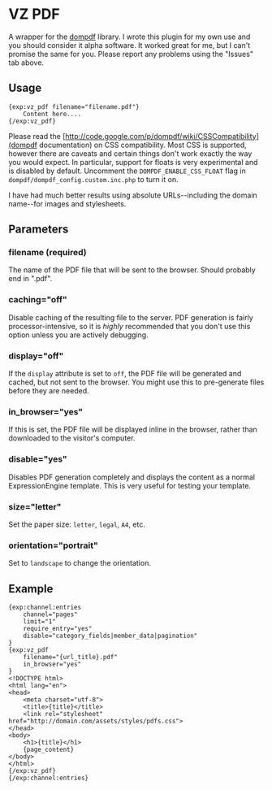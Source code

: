 VZ PDF
======

A wrapper for the [dompdf](http://code.google.com/p/dompdf/) library. I wrote this plugin for my own use and you should consider it alpha software. It worked great for me, but I can't promise the same for you. Please report any problems using the "Issues" tab above.

Usage
-----

    {exp:vz_pdf filename="filename.pdf"}
        Content here....
    {/exp:vz_pdf}

Please read the [http://code.google.com/p/dompdf/wiki/CSSCompatibility](dompdf documentation) on CSS compatibility. Most CSS is supported, however there are caveats and certain things don't work exactly the way you would expect. In particular, support for floats is very experimental and is disabled by default. Uncomment the `DOMPDF_ENABLE_CSS_FLOAT` flag in `dompdf/dompdf_config.custom.inc.php` to turn it on.

I have had much better results using absolute URLs--including the domain name--for images and stylesheets.

Parameters
----------

### filename (required)

The name of the PDF file that will be sent to the browser. Should probably end in ".pdf".

### caching="off"

Disable caching of the resulting file to the server. PDF generation is fairly processor-intensive, so it is _highly_ recommended that you don't use this option unless you are actively debugging.

### display="off"

If the `display` attribute is set to `off`, the PDF file will be generated and cached, but not sent to the browser. You might use this to pre-generate files before they are needed.

### in_browser="yes"

If this is set, the PDF file will be displayed inline in the browser, rather than downloaded to the visitor's computer.

### disable="yes"

Disables PDF generation completely and displays the content as a normal ExpressionEngine template. This is very useful for testing your template.

### size="letter"

Set the paper size: `letter`, `legal`, `A4`, etc.

### orientation="portrait"

Set to `landscape` to change the orientation.

Example
-------

    {exp:channel:entries
        channel="pages"
        limit="1"
        require_entry="yes"
        disable="category_fields|member_data|pagination"
    }
    {exp:vz_pdf
        filename="{url_title}.pdf"
        in_browser="yes"
    }
    <!DOCTYPE html>
    <html lang="en">
    <head>
        <meta charset="utf-8">
        <title>{title}</title>
        <link rel="stylesheet" href="http://domain.com/assets/styles/pdfs.css">
    </head>
    <body>
        <h1>{title}</h1>
        {page_content}
    </body>
    </html>
    {/exp:vz_pdf}
    {/exp:channel:entries}